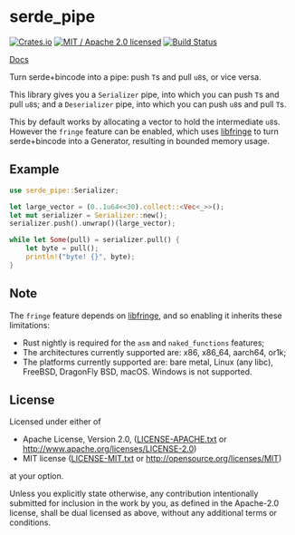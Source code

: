 # serde_pipe

[![Crates.io](https://img.shields.io/crates/v/serde_pipe.svg?maxAge=86400)](https://crates.io/crates/serde_pipe)
[![MIT / Apache 2.0 licensed](https://img.shields.io/crates/l/serde_pipe.svg?maxAge=2592000)](#License)
[![Build Status](https://dev.azure.com/alecmocatta/serde_pipe/_apis/build/status/tests?branchName=master)](https://dev.azure.com/alecmocatta/serde_pipe/_build/latest?definitionId=1&branchName=master)

[Docs](https://docs.rs/serde_pipe/0.1.2)

Turn serde+bincode into a pipe: push `T`s and pull `u8`s, or vice versa.

This library gives you a `Serializer` pipe, into which you can push `T`s and pull `u8`s; and a `Deserializer` pipe, into which you can push `u8`s and pull `T`s.

This by default works by allocating a vector to hold the intermediate `u8`s. However the `fringe` feature can be enabled, which uses [libfringe](https://github.com/edef1c/libfringe) to turn serde+bincode into a Generator, resulting in bounded memory usage.

## Example

```rust
use serde_pipe::Serializer;

let large_vector = (0..1u64<<30).collect::<Vec<_>>();
let mut serializer = Serializer::new();
serializer.push().unwrap()(large_vector);

while let Some(pull) = serializer.pull() {
	let byte = pull();
	println!("byte! {}", byte);
}
```

## Note

The `fringe` feature depends on [libfringe](https://github.com/edef1c/libfringe), and so enabling it inherits these limitations:
 * Rust nightly is required for the `asm` and `naked_functions` features;
 * The architectures currently supported are: x86, x86_64, aarch64, or1k;
 * The platforms currently supported are: bare metal, Linux (any libc), FreeBSD, DragonFly BSD, macOS. Windows is not supported.

## License
Licensed under either of

 * Apache License, Version 2.0, ([LICENSE-APACHE.txt](LICENSE-APACHE.txt) or http://www.apache.org/licenses/LICENSE-2.0)
 * MIT license ([LICENSE-MIT.txt](LICENSE-MIT.txt) or http://opensource.org/licenses/MIT)

at your option.

Unless you explicitly state otherwise, any contribution intentionally submitted for inclusion in the work by you, as defined in the Apache-2.0 license, shall be dual licensed as above, without any additional terms or conditions.
